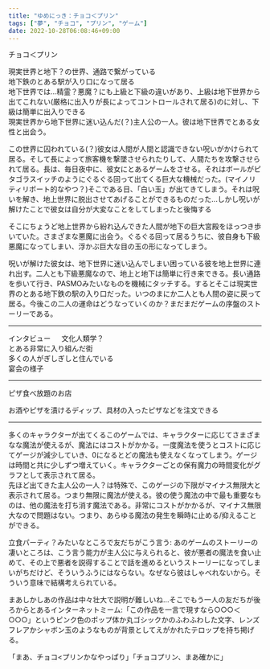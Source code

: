 ```yaml
---
title: "ゆめにっき：チョコ＜プリン"
tags: ["夢", "チョコ", "プリン", "ゲーム"]
date: 2022-10-28T06:08:46+09:00
---
```


チョコ＜プリン

現実世界と地下？の世界、通路で繋がっている  
地下鉄のとある駅が入り口になって居る  
地下世界では...精霊？悪魔？にも上級と下級の違いがあり、上級は地下世界から出てこれない(厳格に出入りが長によってコントロールされて居る)のに対し、下級は簡単に出入りできる  
現実世界から地下世界に迷い込んだ(？)主人公の一人。彼は地下世界でとある女性と出会う。

この世界に囚われている(？)彼女は人間が人間と認識できない呪いがかけられて居る。そして長によって旅客機を撃墜させられたりして、人間たちを攻撃させられて居る。長は、毎日夜中に、彼女にとあるゲームをさせる。それはボールがピタゴラスイッチのようにぐるぐる回って出てくる巨大な機械だった。(マイノリティリポート的なやつ？)そこである日、「白い玉」が出てきてしまう。それは呪いを解き、地上世界に脱出させてあげることができるものだった...しかし呪いが解けたことで彼女は自分が大変なことをしてしまったと後悔する

そこにちょうど地上世界から紛れ込んできた人間が地下の巨大宮殿をほっつき歩いていた。さまざまな悪魔に出会う。ぐるぐる回って居るうちに、彼自身も下級悪魔になってしまい、浮かぶ巨大な目の玉の形になってしまう。

呪いが解けた彼女は、地下世界に迷い込んでしまい困っている彼を地上世界に連れ出す。二人とも下級悪魔なので、地上と地下は簡単に行き来できる。長い通路を歩いて行き、PASMOみたいなものを機械にタッチする。するとそこは現実世界のとある地下鉄の駅の入り口だった。いつのまにか二人とも人間の姿に戻って居る。今後この二人の運命はどうなっていくのか？まだまだゲームの序盤のストーリーである。

****

インタビュー  　
文化人類学？  
とある非常に入り組んだ街  
多くの人がぎしぎしと住んでいる  
宴会の様子

*****

ピザ食べ放題のお店

お酒やピザを漬けるディップ、具材の入ったピザなどを注文できる

*****

多くのキャラクターが出てくるこのゲームでは、キャラクターに応じてさまざまなな魔法が使えるが、魔法にはコストがかかる。一度魔法を使うとコストに応じてゲージが減少していき、0になるとどの魔法も使えなくなってしまう。ゲージは時間と共に少しずつ増えていく。キャラクターごとの保有魔力の時間変化がグラフとして表示されて居る。  
先ほど出てきた主人公の一人？は特殊で、このゲージの下限がマイナス無限大と表示されて居る。つまり無限に魔法が使える。彼の使う魔法の中で最も重要なものは、他の魔法を打ち消す魔法である。非常にコストがかかるが、マイナス無限大なので問題はない。つまり、あらゆる魔法の発生を瞬時に止める/抑えることができる。

立食パーティ？みたいなところで友だちがこう言う: あのゲームのストーリーの凄いところは、こう言う能力が主人公に与えられると、彼が悪者の魔法を食い止めて、その上で悪者を説得することで話を進めるというストーリーになってしまいがちだけど、そういうふうにはならない。なぜなら彼はしゃべれないから。そういう意味で結構考えられている。

まあしかしあの作品は中々壮大で説明が難しいね...そこでもう一人の友だちが後ろからとあるインターネットミーム:「この作品を一言で現すなら○○○＜○○○」というピンク色のポップ体か丸ゴシックかのふわふわした文字、レンズフレアかシャボン玉のようなものが背景としてえがかれたテロップを持ち掲げる。

「まあ、チョコ<プリンかなやっぱり」「チョコプリン、まあ確かに」